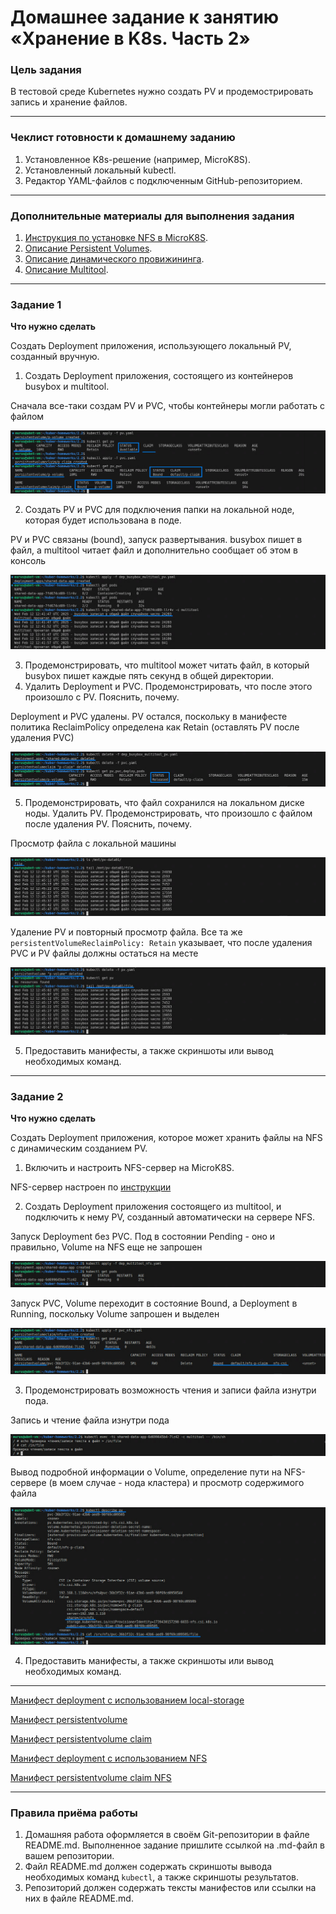 # Домашнее задание к занятию «Хранение в K8s. Часть 2»

### Цель задания

В тестовой среде Kubernetes нужно создать PV и продемострировать запись и хранение файлов.

------

### Чеклист готовности к домашнему заданию

1. Установленное K8s-решение (например, MicroK8S).
2. Установленный локальный kubectl.
3. Редактор YAML-файлов с подключенным GitHub-репозиторием.

------

### Дополнительные материалы для выполнения задания

1. [Инструкция по установке NFS в MicroK8S](https://microk8s.io/docs/nfs). 
2. [Описание Persistent Volumes](https://kubernetes.io/docs/concepts/storage/persistent-volumes/). 
3. [Описание динамического провижининга](https://kubernetes.io/docs/concepts/storage/dynamic-provisioning/). 
4. [Описание Multitool](https://github.com/wbitt/Network-MultiTool).

------

### Задание 1

**Что нужно сделать**

Создать Deployment приложения, использующего локальный PV, созданный вручную.

1. Создать Deployment приложения, состоящего из контейнеров busybox и multitool.

Сначала все-таки создам PV и PVC, чтобы контейнеры могли работать с файлом

![Image alt](https://github.com/littlelucidlynx/kuber-homeworks/raw/main/2.2/Screen/pv_pvc_bound.png)

2. Создать PV и PVC для подключения папки на локальной ноде, которая будет использована в поде.

PV и PVC связаны (bound), запуск развертывания. busybox пишет в файл, а multitool читает файл и дополнительно сообщает об этом в консоль

![Image alt](https://github.com/littlelucidlynx/kuber-homeworks/raw/main/2.2/Screen/busybox_multitool.png)

3. Продемонстрировать, что multitool может читать файл, в который busybox пишет каждые пять секунд в общей директории. 
4. Удалить Deployment и PVC. Продемонстрировать, что после этого произошло с PV. Пояснить, почему.

Deployment и PVC удалены. PV остался, поскольку в манифесте политика ReclaimPolicy определена как Retain (оставлять PV после удаления PVC)

![Image alt](https://github.com/littlelucidlynx/kuber-homeworks/raw/main/2.2/Screen/delete_dep_pvc.png)

5. Продемонстрировать, что файл сохранился на локальном диске ноды. Удалить PV. Продемонстрировать, что произошло с файлом после удаления PV. Пояснить, почему.

Просмотр файла с локальной машины

![Image alt](https://github.com/littlelucidlynx/kuber-homeworks/raw/main/2.2/Screen/file.png)

Удаление PV и повторный просмотр файла. Все та же `persistentVolumeReclaimPolicy: Retain` указывает, что после удаления PVC и PV файлы должны остаться на месте

![Image alt](https://github.com/littlelucidlynx/kuber-homeworks/raw/main/2.2/Screen/delete_pv.png)

5. Предоставить манифесты, а также скриншоты или вывод необходимых команд.

------

### Задание 2

**Что нужно сделать**

Создать Deployment приложения, которое может хранить файлы на NFS с динамическим созданием PV.

1. Включить и настроить NFS-сервер на MicroK8S.

NFS-сервер настроен по [инструкции](https://microk8s.io/docs/how-to-nfs)

2. Создать Deployment приложения состоящего из multitool, и подключить к нему PV, созданный автоматически на сервере NFS.

Запуск Deployment без PVC. Под в состоянии Pending - оно и правильно, Volume на NFS еще не запрошен

![Image alt](https://github.com/littlelucidlynx/kuber-homeworks/raw/main/2.2/Screen/dep_nfs_pending.png)

Запуск PVC, Volume переходит в состояние Bound, а Deployment в Running, поскольку Volume запрошен и выделен

![Image alt](https://github.com/littlelucidlynx/kuber-homeworks/raw/main/2.2/Screen/nfs_bound.png)

3. Продемонстрировать возможность чтения и записи файла изнутри пода.

Запись и чтение файла изнутри пода

![Image alt](https://github.com/littlelucidlynx/kuber-homeworks/raw/main/2.2/Screen/nfs_rw_file.png)

Вывод подробной информации о Volume, определение пути на NFS-сервере (в моем случае - нода кластера) и просмотр содержимого файла

![Image alt](https://github.com/littlelucidlynx/kuber-homeworks/raw/main/2.2/Screen/nfs_rw_local.png)

4. Предоставить манифесты, а также скриншоты или вывод необходимых команд.

---

[Манифест deployment с использованием local-storage](https://github.com/littlelucidlynx/kuber-homeworks/raw/main/2.2/dep_busybox_multitool_pv.yaml)

[Манифест persistentvolume](https://github.com/littlelucidlynx/kuber-homeworks/raw/main/2.2/pv.yaml)

[Манифест persistentvolume claim](https://github.com/littlelucidlynx/kuber-homeworks/raw/main/2.2/pvc.yaml)

[Манифест deployment с использованием NFS](https://github.com/littlelucidlynx/kuber-homeworks/raw/main/2.2/dep_multitool_nfs.yaml)

[Манифест persistentvolume claim NFS](https://github.com/littlelucidlynx/kuber-homeworks/raw/main/2.2/pvc_nfs.yaml)

------

### Правила приёма работы

1. Домашняя работа оформляется в своём Git-репозитории в файле README.md. Выполненное задание пришлите ссылкой на .md-файл в вашем репозитории.
2. Файл README.md должен содержать скриншоты вывода необходимых команд `kubectl`, а также скриншоты результатов.
3. Репозиторий должен содержать тексты манифестов или ссылки на них в файле README.md.
